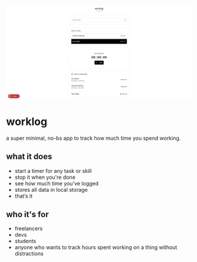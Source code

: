 ![screenshot](./worklog.png)
# worklog

a super minimal, no-bs app to track how much time you spend working.

## what it does

- start a timer for any task or skill  
- stop it when you're done  
- see how much time you’ve logged  
- stores all data in local storage
- that’s it

## who it's for

- freelancers  
- devs  
- students  
- anyone who wants to track hours spent working on a thing without distractions